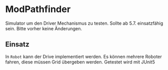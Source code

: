 # ModPathfinder

Simulator um den Driver Mechanismus zu testen.
Sollte ab 5.7. einsatzfähig sein.
Bitte vorher keine Änderungen.

## Einsatz
In `Robot` kann der Drive implementiert werden. 
Es können mehrere Roboter fahren, diese müssen Grid übergeben werden. 
Getestet wird mit JUnit5
